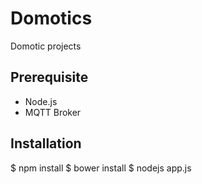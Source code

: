 # Domotics
Domotic projects

## Prerequisite
- Node.js
- MQTT Broker

## Installation
$ npm install
$ bower install
$ nodejs app.js
